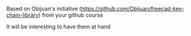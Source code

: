 Based on Obijuan's initiative   (https://github.com/Obijuan/freecad-key-chain-library)  from your github course
 
 
 It will be interesting to have them at hand
